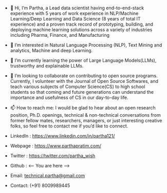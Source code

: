 - 👋 Hi, I’m Partha, a Lead data scientist having end-to-end-stack experience with 5 years of work experience in NLP/Machine Learning/Deep Learning and Data Science (8 years of total IT experience) and a proven track record of prototyping, building, and deploying machine learning solutions across a variety of industries including Pharma, Finance, and Manufacturing

- 👀 I’m interested in Natural Language Processing (NLP), Text Mining and analytics, Machine and deep Learning.
- 🌱 I’m currently learning the power of Large Language Models(LLMs), trustworthy and explainable LLMs. 
- 💞️ I’m looking to collaborate on contributing to open source programs. Currently, I volunteer with the Journal of Open Source Softwares, and teach various subjects of Computer Science(CS) to high school students so that coming and future generations can understand the importance and usefulness of CS in our day-to-day life.
- 📫 How to reach me: I would be glad to hear about an open research position, Ph.D. openings, technical & non-technical conversations from former fellow mates, researchers, managers, or just interesting creative folks, so feel free to contact me if you’d like to connect.

- LinkedIn : https://www.linkedin.com/in/partha121/ 
- Webpage : https://www.parthapratim.com/ 
- Twitter : https://twitter.com/partha_wish 
- Github : <-- You are here --> 
- Email: technical.partha@gmail.com 
- Contact: (+91) 8009989445
